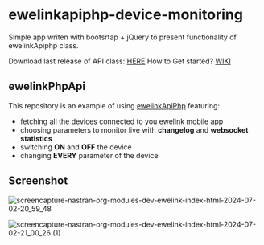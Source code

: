 # ewelinkapiphp-device-monitoring
Simple app writen with bootsrtap + jQuery to present functionality of ewelinkApiphp class.

Download last release of API class: [HERE](https://github.com/PJanisio/ewelinkApiPhp/releases)
How to Get started? [WIKI](https://github.com/PJanisio/ewelinkApiPhp/wiki)

## ewelinkPhpApi

This repository is an example of using [ewelinkApiPhp](https://github.com/PJanisio/ewelinkApiPhp) featuring:

- fetching all the devices connected to you ewelink mobile app
- choosing parameters to monitor live with **changelog** and **websocket statistics**
- switching **ON** and **OFF** the device
- changing **EVERY** parameter of the device

## Screenshot

![screencapture-nastran-org-modules-dev-ewelink-index-html-2024-07-02-20_59_48](https://github.com/PJanisio/ewelinkapiphp-device-monitoring/assets/9625885/9609b84e-0c1a-4e48-b5cc-67fb7b3a9dae)

![screencapture-nastran-org-modules-dev-ewelink-index-html-2024-07-02-21_00_26 (1)](https://github.com/PJanisio/ewelinkapiphp-device-monitoring/assets/9625885/d8aa230e-092b-4af5-be1b-a2e9af35817a)



